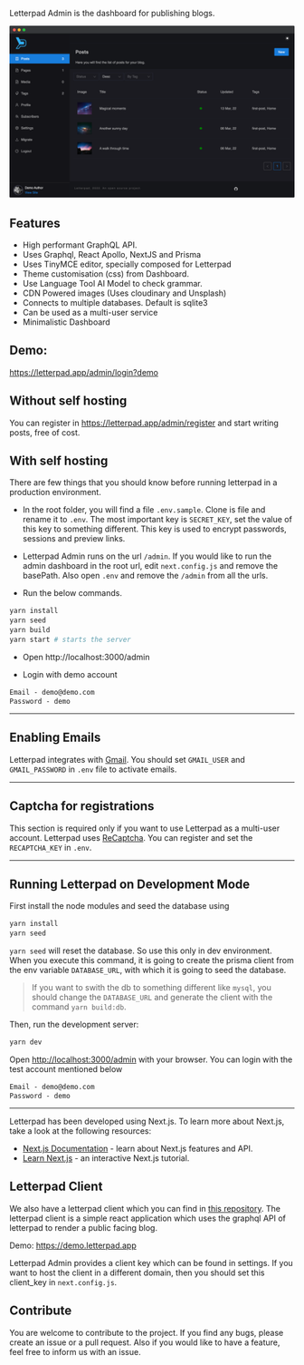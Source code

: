 Letterpad Admin is the dashboard for publishing blogs.

<img src="./demo.png" >

## Features

- High performant GraphQL API.
- Uses Graphql, React Apollo, NextJS and Prisma
- Uses TinyMCE editor, specially composed for Letterpad
- Theme customisation (css) from Dashboard.
- Use Language Tool AI Model to check grammar.
- CDN Powered images (Uses cloudinary and Unsplash)
- Connects to multiple databases. Default is sqlite3
- Can be used as a multi-user service
- Minimalistic Dashboard

## Demo:

https://letterpad.app/admin/login?demo

## Without self hosting

You can register in https://letterpad.app/admin/register and start writing posts, free of cost.

## With self hosting

There are few things that you should know before running letterpad in a production environment.

- In the root folder, you will find a file `.env.sample`. Clone is file and rename it to `.env`. The most important key is `SECRET_KEY`, set the value of this key to something different. This key is used to encrypt passwords, sessions and preview links.

- Letterpad Admin runs on the url `/admin`. If you would like to run the admin dashboard in the root url,
  edit `next.config.js` and remove the basePath. Also open `.env` and remove the `/admin` from all the urls.

- Run the below commands.

```bash
yarn install
yarn seed
yarn build
yarn start # starts the server
```

- Open http://localhost:3000/admin

- Login with demo account

```
Email - demo@demo.com
Password - demo
```

---

## Enabling Emails

Letterpad integrates with [Gmail](https://gmail.com/). You should set `GMAIL_USER` and `GMAIL_PASSWORD` in `.env` file to activate emails.

---

## Captcha for registrations

This section is required only if you want to use Letterpad as a multi-user account. Letterpad uses [ReCaptcha](https://www.google.com/recaptcha/about/). You can register and set the `RECAPTCHA_KEY` in `.env`.

---

## Running Letterpad on Development Mode

First install the node modules and seed the database using

```bash
yarn install
yarn seed
```

`yarn seed` will reset the database. So use this only in dev environment. When you execute this command, it is going to create the prisma client from the env variable `DATABASE_URL`, with which it is going to seed the database.

> If you want to swith the db to something different like `mysql`, you should change the `DATABASE_URL` and generate the client with the command `yarn build:db`.

Then, run the development server:

```bash
yarn dev
```

Open [http://localhost:3000/admin](http://localhost:3000/admin) with your browser. You can login with the test account mentioned below

```
Email - demo@demo.com
Password - demo
```

---

Letterpad has been developed using Next.js.
To learn more about Next.js, take a look at the following resources:

- [Next.js Documentation](https://nextjs.org/docs) - learn about Next.js features and API.
- [Learn Next.js](https://nextjs.org/learn) - an interactive Next.js tutorial.

## Letterpad Client

We also have a letterpad client which you can find in [this repository](https://github.com/letterpad/letterpad-client). The letterpad client is a simple react application which uses the graphql API of letterpad to render a public facing blog.

Demo: https://demo.letterpad.app

Letterpad Admin provides a client key which can be found in settings. If you want to host the client in a different domain, then you should set this client_key in `next.config.js`.

## Contribute

You are welcome to contribute to the project. If you find any bugs, please create an issue or a pull request. Also if you would like to have a feature, feel free to inform us with an issue.
